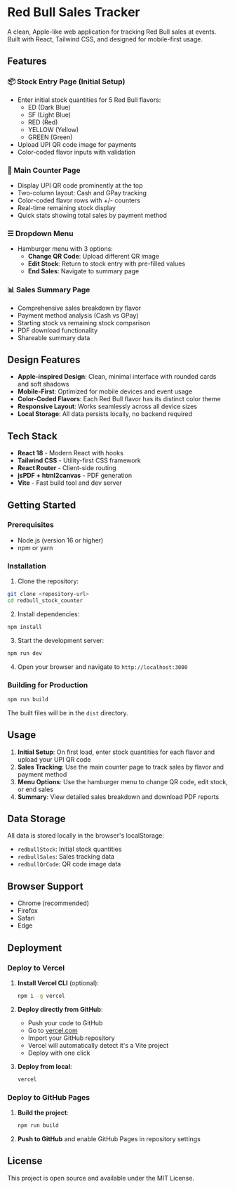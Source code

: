 # Red Bull Sales Tracker

A clean, Apple-like web application for tracking Red Bull sales at events. Built with React, Tailwind CSS, and designed for mobile-first usage.

## Features

### 📦 Stock Entry Page (Initial Setup)
- Enter initial stock quantities for 5 Red Bull flavors:
  - ED (Dark Blue)
  - SF (Light Blue) 
  - RED (Red)
  - YELLOW (Yellow)
  - GREEN (Green)
- Upload UPI QR code image for payments
- Color-coded flavor inputs with validation

### 📲 Main Counter Page
- Display UPI QR code prominently at the top
- Two-column layout: Cash and GPay tracking
- Color-coded flavor rows with +/- counters
- Real-time remaining stock display
- Quick stats showing total sales by payment method

### ☰ Dropdown Menu
- Hamburger menu with 3 options:
  - **Change QR Code**: Upload different QR image
  - **Edit Stock**: Return to stock entry with pre-filled values
  - **End Sales**: Navigate to summary page

### 📊 Sales Summary Page
- Comprehensive sales breakdown by flavor
- Payment method analysis (Cash vs GPay)
- Starting stock vs remaining stock comparison
- PDF download functionality
- Shareable summary data

## Design Features

- **Apple-inspired Design**: Clean, minimal interface with rounded cards and soft shadows
- **Mobile-First**: Optimized for mobile devices and event usage
- **Color-Coded Flavors**: Each Red Bull flavor has its distinct color theme
- **Responsive Layout**: Works seamlessly across all device sizes
- **Local Storage**: All data persists locally, no backend required

## Tech Stack

- **React 18** - Modern React with hooks
- **Tailwind CSS** - Utility-first CSS framework
- **React Router** - Client-side routing
- **jsPDF + html2canvas** - PDF generation
- **Vite** - Fast build tool and dev server

## Getting Started

### Prerequisites
- Node.js (version 16 or higher)
- npm or yarn

### Installation

1. Clone the repository:
```bash
git clone <repository-url>
cd redbull_stock_counter
```

2. Install dependencies:
```bash
npm install
```

3. Start the development server:
```bash
npm run dev
```

4. Open your browser and navigate to `http://localhost:3000`

### Building for Production

```bash
npm run build
```

The built files will be in the `dist` directory.

## Usage

1. **Initial Setup**: On first load, enter stock quantities for each flavor and upload your UPI QR code
2. **Sales Tracking**: Use the main counter page to track sales by flavor and payment method
3. **Menu Options**: Use the hamburger menu to change QR code, edit stock, or end sales
4. **Summary**: View detailed sales breakdown and download PDF reports

## Data Storage

All data is stored locally in the browser's localStorage:
- `redbullStock`: Initial stock quantities
- `redbullSales`: Sales tracking data
- `redbullQrCode`: QR code image data

## Browser Support

- Chrome (recommended)
- Firefox
- Safari
- Edge

## Deployment

### Deploy to Vercel

1. **Install Vercel CLI** (optional):
   ```bash
   npm i -g vercel
   ```

2. **Deploy directly from GitHub**:
   - Push your code to GitHub
   - Go to [vercel.com](https://vercel.com)
   - Import your GitHub repository
   - Vercel will automatically detect it's a Vite project
   - Deploy with one click

3. **Deploy from local**:
   ```bash
   vercel
   ```

### Deploy to GitHub Pages

1. **Build the project**:
   ```bash
   npm run build
   ```

2. **Push to GitHub** and enable GitHub Pages in repository settings

## License

This project is open source and available under the MIT License.